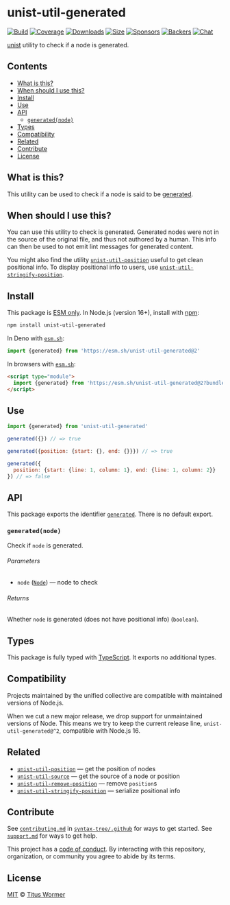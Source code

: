 # unist-util-generated

[![Build][build-badge]][build]
[![Coverage][coverage-badge]][coverage]
[![Downloads][downloads-badge]][downloads]
[![Size][size-badge]][size]
[![Sponsors][sponsors-badge]][collective]
[![Backers][backers-badge]][collective]
[![Chat][chat-badge]][chat]

[unist][] utility to check if a node is generated.

## Contents

*   [What is this?](#what-is-this)
*   [When should I use this?](#when-should-i-use-this)
*   [Install](#install)
*   [Use](#use)
*   [API](#api)
    *   [`generated(node)`](#generatednode)
*   [Types](#types)
*   [Compatibility](#compatibility)
*   [Related](#related)
*   [Contribute](#contribute)
*   [License](#license)

## What is this?

This utility can be used to check if a node is said to be
[generated][generated-term].

## When should I use this?

You can use this utility to check is generated.
Generated nodes were not in the source of the original file, and thus not
authored by a human.
This info can then be used to not emit lint messages for generated content.

You might also find the utility [`unist-util-position`][unist-util-position]
useful to get clean positional info.
To display positional info to users, use
[`unist-util-stringify-position`][unist-util-stringify-position].

## Install

This package is [ESM only][esm].
In Node.js (version 16+), install with [npm][]:

```sh
npm install unist-util-generated
```

In Deno with [`esm.sh`][esmsh]:

```js
import {generated} from 'https://esm.sh/unist-util-generated@2'
```

In browsers with [`esm.sh`][esmsh]:

```html
<script type="module">
  import {generated} from 'https://esm.sh/unist-util-generated@2?bundle'
</script>
```

## Use

```js
import {generated} from 'unist-util-generated'

generated({}) // => true

generated({position: {start: {}, end: {}}}) // => true

generated({
  position: {start: {line: 1, column: 1}, end: {line: 1, column: 2}}
}) // => false
```

## API

This package exports the identifier [`generated`][generated].
There is no default export.

### `generated(node)`

Check if `node` is generated.

###### Parameters

*   `node` ([`Node`][node])
    — node to check

###### Returns

Whether `node` is generated (does not have positional info) (`boolean`).

## Types

This package is fully typed with [TypeScript][].
It exports no additional types.

## Compatibility

Projects maintained by the unified collective are compatible with maintained
versions of Node.js.

When we cut a new major release, we drop support for unmaintained versions of
Node.
This means we try to keep the current release line, `unist-util-generated@^2`,
compatible with Node.js 16.

## Related

*   [`unist-util-position`](https://github.com/syntax-tree/unist-util-position)
    — get the position of nodes
*   [`unist-util-source`](https://github.com/syntax-tree/unist-util-source)
    — get the source of a node or position
*   [`unist-util-remove-position`](https://github.com/syntax-tree/unist-util-remove-position)
    — remove `position`s
*   [`unist-util-stringify-position`](https://github.com/syntax-tree/unist-util-stringify-position)
    — serialize positional info

## Contribute

See [`contributing.md`][contributing] in [`syntax-tree/.github`][health] for
ways to get started.
See [`support.md`][support] for ways to get help.

This project has a [code of conduct][coc].
By interacting with this repository, organization, or community you agree to
abide by its terms.

## License

[MIT][license] © [Titus Wormer][author]

<!-- Definition -->

[build-badge]: https://github.com/syntax-tree/unist-util-generated/workflows/main/badge.svg

[build]: https://github.com/syntax-tree/unist-util-generated/actions

[coverage-badge]: https://img.shields.io/codecov/c/github/syntax-tree/unist-util-generated.svg

[coverage]: https://codecov.io/github/syntax-tree/unist-util-generated

[downloads-badge]: https://img.shields.io/npm/dm/unist-util-generated.svg

[downloads]: https://www.npmjs.com/package/unist-util-generated

[size-badge]: https://img.shields.io/badge/dynamic/json?label=minzipped%20size&query=$.size.compressedSize&url=https://deno.bundlejs.com/?q=unist-util-generated

[size]: https://bundlejs.com/?q=unist-util-generated

[sponsors-badge]: https://opencollective.com/unified/sponsors/badge.svg

[backers-badge]: https://opencollective.com/unified/backers/badge.svg

[collective]: https://opencollective.com/unified

[chat-badge]: https://img.shields.io/badge/chat-discussions-success.svg

[chat]: https://github.com/syntax-tree/unist/discussions

[npm]: https://docs.npmjs.com/cli/install

[esm]: https://gist.github.com/sindresorhus/a39789f98801d908bbc7ff3ecc99d99c

[esmsh]: https://esm.sh

[typescript]: https://www.typescriptlang.org

[license]: license

[author]: https://wooorm.com

[health]: https://github.com/syntax-tree/.github

[contributing]: https://github.com/syntax-tree/.github/blob/main/contributing.md

[support]: https://github.com/syntax-tree/.github/blob/main/support.md

[coc]: https://github.com/syntax-tree/.github/blob/main/code-of-conduct.md

[unist]: https://github.com/syntax-tree/unist

[node]: https://github.com/syntax-tree/unist#node

[generated-term]: https://github.com/syntax-tree/unist#generated

[unist-util-position]: https://github.com/syntax-tree/unist-util-position

[unist-util-stringify-position]: https://github.com/syntax-tree/unist-util-stringify-position

[generated]: #generatednode

